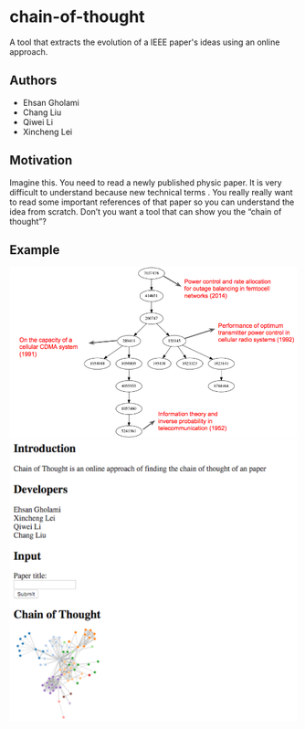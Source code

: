 # chain-of-thought
A tool that extracts the evolution of a IEEE paper's ideas using an online approach.
## Authors
* Ehsan Gholami
* Chang Liu
* Qiwei Li 
* Xincheng Lei

## Motivation
Imagine this. You need to read a newly published physic paper. It is very difficult to understand because new technical terms . You really really want to read some important references of that paper so you can understand the idea from scratch. Don’t you want a tool that can show you the “chain of thought”?

## Example
![flow](example.png)
![flow](example2.png)